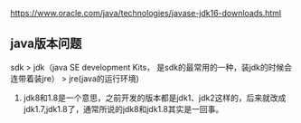 [](https://jdk.java.net/archive/)
https://www.oracle.com/java/technologies/javase-jdk16-downloads.html


## java版本问题
sdk > jdk（java SE development Kits， 是sdk的最常用的一种，装jdk的时候会连带着装jre） > jre(java的运行环境)

1. jdk8和1.8是一个意思，之前开发的版本都是jdk1、jdk2这样的，后来就改成jdk1.7,jdk1.8了，通常所说的jdk8和jdk1.8其实是一回事。